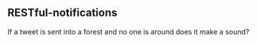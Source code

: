 RESTful-notifications
----------------------
If a tweet is sent into a forest and no one is around does it make a sound?
